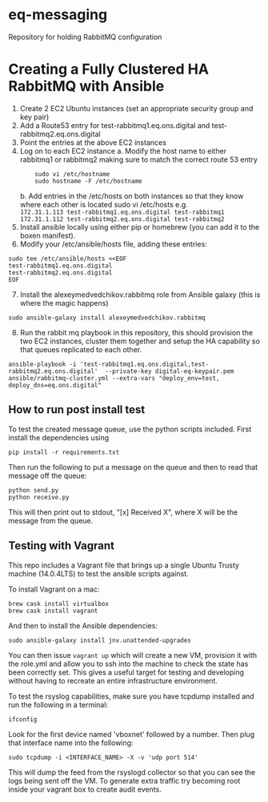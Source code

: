 # eq-messaging
Repository for holding RabbitMQ configuration

# Creating a Fully Clustered HA RabbitMQ with Ansible

1. Create 2 EC2 Ubuntu instances (set an appropriate security group and key pair)
2. Add a Route53 entry for test-rabbitmq1.eq.ons.digital and test-rabbitmq2.eq.ons.digital
3. Point the entries at the above EC2 instances
4. Log on to each EC2 instance
    a. Modify the host name to either rabbitmq1 or rabbitmq2 making sure to match the correct route 53 entry
    ```
        sudo vi /etc/hostname
        sudo hostname -F /etc/hostname
    ```
    b. Add entries in the /etc/hosts on both instances so that they know where each other is located
        sudo vi /etc/hosts
         e.g.  
         ```
                172.31.1.113 test-rabbitmq1.eq.ons.digital test-rabbitmq1
                172.31.1.112 test-rabbitmq2.eq.ons.digital test-rabbitmq2
         ```
5. Install ansible locally using either pip or homebrew (you can add it to the boxen manifest).
6. Modify your /etc/ansible/hosts file, adding these entries:

```
sudo tee /etc/ansible/hosts <<EOF
test-rabbitmq1.eq.ons.digital
test-rabbitmq2.eq.ons.digital
EOF

```

7. Install the alexeymedvedchikov.rabbitmq role from Ansible galaxy (this is where the magic happens)

```
sudo ansible-galaxy install alexeymedvedchikov.rabbitmq
```

8. Run the rabbit mq playbook in this repository, this should provision the two EC2 instances, cluster them together and
setup the HA capability so that queues replicated to each other.

```
ansible-playbook -i 'test-rabbitmq1.eq.ons.digital,test-rabbitmq2.eq.ons.digital'  --private-key digital-eq-keypair.pem ansible/rabbitmq-cluster.yml --extra-vars "deploy_env=test, deploy_dns=eq.ons.digital"
```

## How to run post install test

To test the created message queue, use the python scripts included. First install the dependencies using
```
pip install -r requirements.txt
```

Then run the following to put a message on the queue and then to read that message off the queue:

```
python send.py
python receive.py
```

This will then print out to stdout, "[x] Received X", where X will be the message from the queue.

## Testing with Vagrant

This repo includes a Vagrant file that brings up a single Ubuntu Trusty machine (14.0.4LTS) to test the ansible scripts against.

To install Vagrant on a mac:
```
brew cask install virtualbox
brew cask install vagrant
```
And then to install the Ansible dependencies:
```
sudo ansible-galaxy install jnv.unattended-upgrades

```

You can then issue `vagrant up` which will create a new VM, provision it with the role.yml and allow you to ssh into the machine to check the state has been correctly set. This gives a useful target for testing and developing without having to recreate an entire infrastructure environment.

To test the rsyslog capabilities, make sure you have tcpdump installed and run the
following in a terminal:

```
ifconfig
```
Look for the first device named 'vboxnet' followed by a number.
Then plug that interface name into the following:

```
sudo tcpdump -i <INTERFACE_NAME> -X -v 'udp port 514'
```

This will dump the feed from the rsyslogd collector so that you can see the logs
being sent off the VM. To generate extra traffic try becoming root inside your
vagrant box to create audit events.
